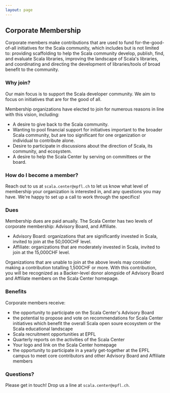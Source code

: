 ```yaml
---
layout: page
---
```


## Corporate Membership

Corporate members make contributions that are used to fund for-the-good-of-all
initiatives for the Scala community, which includes but is not limited to:
providing scaffolding to help the Scala community develop, publish, find, and
evaluate Scala libraries, improving the landscape of Scala's libraries, and
coordinating and directing the development of libraries/tools of broad benefit
to the community.

### Why join?

Our main focus is to support the Scala developer community. We aim to focus on
initiatives that are for the good of all.

Membership organizations have elected to join for numerous reasons in line with
this vision, including:

- A desire to give back to the Scala community.
- Wanting to pool financial support for initiatives important to the broader Scala community, but are too significant for one organization or individual to contribute alone.
- Desire to participate in discussions about the direction of Scala, its community, and ecosystem.
- A desire to help the Scala Center by serving on committees or the board.

### How do I become a member?

Reach out to us at `scala.center@epfl.ch` to let us know what level of
membership your organization is interested in, and any questions you may have.
We're happy to set up a call to work through the specifics!

### Dues

Membership dues are paid anually. The Scala Center has two levels of corporate
membership: Advisory Board, and Affiliate.

- Advisory Board: organizations that are significantly invested in Scala, invited to join at the 50,000CHF level.
- Affiliate: organizations that are moderately invested in Scala, invited to join at the 15,000CHF level.

Organizations that are unable to join at the above levels may consider making a
contribution totalling 1,500CHF or more. With this contribution, you will be
recognized as a Backer-level donor alongside of Advisory Board and Affiliate
members on the Scala Center homepage.

### Benefits

Corporate members receive:

- the opportunity to participate on the Scala Center's Advisory Board
- the potential to propose and vote on recommendations for Scala Center initiatives which benefit the overall Scala open soure ecosystem or the Scala educational landscape
- Scala recruitment opportunities at EPFL
- Quarterly reports on the activities of the Scala Center
- Your logo and link on the Scala Center homepage
- the opportunity to participate in a yearly get-together at the EPFL campus to meet core contributors and other Advisory Board and Affiliate members

### Questions?

Please get in touch! Drop us a line at `scala.center@epfl.ch`.
